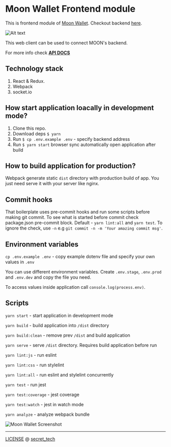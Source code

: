 # Moon Wallet Frontend module

This is frontend module of [Moon Wallet](https://moonwallet.tech/). Checkout backend [here](https://github.com/JincorTech/backend-token-wallets).

![Alt text](https://monosnap.com/file/AWvzmQe6IvNezvjIhYwkSDWbiKB5en.png)

This web client can be used to connect MOON's backend. 

For more info check [**API DOCS**](https://jincortech.github.io/backend-token-wallets)

## Technology stack

1. React & Redux.
1. Webpack
1. socket.io

## How start application loacally in development mode?

1. Clone this repo.
1. Download deps `$ yarn`
1. Run `$ cp .env.example .env` - specify backend address
1. Run `$ yarn start` browser sync automatically open application after build

## How to build application for production?

Webpack generate static `dist` directory with production build of app. You just need serve it with your server like nginx.

## Commit hooks

That boilerplate uses pre-commit hooks and run some scripts before making git commit. To see what is started before commit check package.json pre-commit block. Default - `yarn lint:all` and `yarn test`. To ignore the check, use `-n` e.g `git commit -n -m 'Your amazing commit msg'`.

## Environment variables

``cp .env.example .env`` - copy example dotenv file and specify your own values in `.env`

You can use different environment variables. Create `.env.stage`, `.env.prod` and `.env.dev` and copy the file you need.

To access values inside application call `console.log(process.env)`.

## Scripts

``yarn start`` - start application in development mode

``yarn build`` - build application into `/dist` directory

``yarn build:clean`` - remove prev `/dist` and build application

``yarn serve`` - serve `/dist` directory. Requires build application before run

``yarn lint:js`` - run eslint

``yarn lint:css`` - run stylelint

``yarn lint:all`` - run eslint and stylelint concurrently

``yarn test`` - run jest

``yarn test:coverage`` - jest coverage

``yarn test:watch`` - jest in watch mode

``yarn analyze`` - analyze webpack bundle

![Moon Wallet Screenshot](https://monosnap.com/file/ju7HjvPDg0csEeInRo11JrudDAJDc3.png)

______________________________

[LICENSE](https://github.com/JincorTech/frontend-moon-wallet/blob/develop/LICENSE) @ [secret_tech](http://secrettech.io/)

